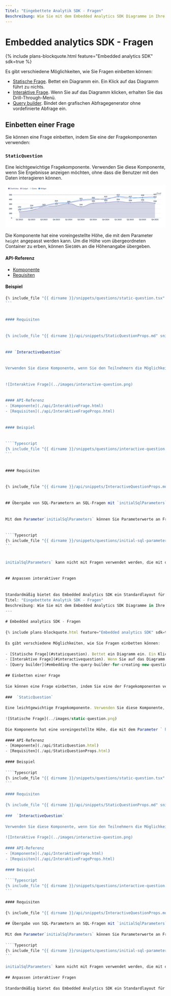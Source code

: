 ```yaml
---
Titel: "Eingebettete Analytik SDK - Fragen"
Beschreibung: Wie Sie mit dem Embedded Analytics SDK Diagramme in Ihre App einbetten.
---
```



# Embedded analytics SDK - Fragen


{% include plans-blockquote.html feature="Embedded analytics SDK" sdk=true %}


Es gibt verschiedene Möglichkeiten, wie Sie Fragen einbetten können:


- [Statische Frage](#staticquestion). Bettet ein Diagramm ein. Ein Klick auf das Diagramm führt zu nichts.
- [Interaktive Frage](#interactivequestion). Wenn Sie auf das Diagramm klicken, erhalten Sie das Drill-Through-Menü.
- [Query builder](#embedding-the-query-builder-for-creating-new-questions). Bindet den grafischen Abfragegenerator ohne vordefinierte Abfrage ein.


## Einbetten einer Frage


Sie können eine Frage einbetten, indem Sie eine der Fragekomponenten verwenden:


### `StaticQuestion`


Eine leichtgewichtige Fragekomponente. Verwenden Sie diese Komponente, wenn Sie Ergebnisse anzeigen möchten, ohne dass die Benutzer mit den Daten interagieren können.


![Statische Frage](../images/static-question.png)


Die Komponente hat eine voreingestellte Höhe, die mit dem Parameter ` height` angepasst werden kann. Um die Höhe vom übergeordneten Container zu erben, können Sie`100%` an die Höhenangabe übergeben.


#### API-Referenz
- [Komponente](./api/StaticQuestion.html)
- [Requisiten](./api/StaticQuestionProps.html)


#### Beispiel


````Typescript
{% include_file "{{ dirname }}/snippets/questions/static-question.tsx" %}
```


#### Requisiten


{% include_file "{{ dirname }}/api/snippets/StaticQuestionProps.md" snippet="properties" %}


### `InteractiveQuestion`


Verwenden Sie diese Komponente, wenn Sie den Teilnehmern die Möglichkeit geben wollen, ihre Daten zu erkunden und das Layout der Fragen anzupassen.


![Interaktive Frage](../images/interactive-question.png)


#### API-Referenz
- [Komponente](./api/InteraktiveFrage.html)
- [Requisiten](./api/InteraktiveFrageProps.html)


#### Beispiel


````Typescript
{% include_file "{{ dirname }}/snippets/questions/interactive-question.tsx" %}
```


#### Requisiten


{% include_file "{{ dirname }}/api/snippets/InteractiveQuestionProps.md" snippet="properties" %}


## Übergabe von SQL-Parametern an SQL-Fragen mit `initialSqlParameters`


Mit dem Parameter`initialSqlParameters` können Sie Parameterwerte an Fragen übergeben, die mit SQL definiert wurden, und zwar im Format `{parameter_name: parameter_value}`. Erfahren Sie mehr über [SQL-Parameter](../../questions/native-editor/sql-parameters.md).


````Typescript
{% include_file "{{ dirname }}/snippets/questions/initial-sql-parameters.tsx" snippet="example" %}
```


initialSqlParameters` kann nicht mit Fragen verwendet werden, die mit dem Query Builder erstellt wurden.


## Anpassen interaktiver Fragen


Standardmäßig bietet das Embedded Analytics SDK ein Standardlayout für interaktive Fragen, mit dem Sie Ihre Fragen anzeigen, Filter und Aggregationen anwenden und auf Funktionen innerhalb des Query Builders zugreifen können.---
Titel: "Eingebettete Analytik SDK - Fragen"
Beschreibung: Wie Sie mit dem Embedded Analytics SDK Diagramme in Ihre App einbetten.
---

# Embedded analytics SDK - Fragen

{% include plans-blockquote.html feature="Embedded analytics SDK" sdk=true %}

Es gibt verschiedene Möglichkeiten, wie Sie Fragen einbetten können:

- [Statische Frage](#staticquestion). Bettet ein Diagramm ein. Ein Klick auf das Diagramm führt zu nichts.
- [Interaktive Frage](#interactivequestion). Wenn Sie auf das Diagramm klicken, erhalten Sie das Drill-Through-Menü.
- [Query builder](#embedding-the-query-builder-for-creating-new-questions). Bindet den grafischen Abfragegenerator ohne vordefinierte Abfrage ein.

## Einbetten einer Frage

Sie können eine Frage einbetten, indem Sie eine der Fragekomponenten verwenden:

###  `StaticQuestion`

Eine leichtgewichtige Fragekomponente. Verwenden Sie diese Komponente, wenn Sie Ergebnisse anzeigen möchten, ohne dass die Benutzer mit den Daten interagieren können.

![Statische Frage](../images/static-question.png)

Die Komponente hat eine voreingestellte Höhe, die mit dem Parameter ` height` angepasst werden kann. Um die Höhe vom übergeordneten Container zu erben, können Sie`100%` an die Höhenangabe übergeben.

#### API-Referenz
- [Komponente](./api/StaticQuestion.html)
- [Requisiten](./api/StaticQuestionProps.html)

#### Beispiel

````Typescript
{% include_file "{{ dirname }}/snippets/questions/static-question.tsx" %}
```

#### Requisiten

{% include_file "{{ dirname }}/api/snippets/StaticQuestionProps.md" snippet="properties" %}

###  `InteractiveQuestion`

Verwenden Sie diese Komponente, wenn Sie den Teilnehmern die Möglichkeit geben wollen, ihre Daten zu erkunden und das Layout der Fragen anzupassen.

![Interaktive Frage](../images/interactive-question.png)

#### API-Referenz
- [Komponente](./api/InteraktiveFrage.html)
- [Requisiten](./api/InteraktiveFrageProps.html)

#### Beispiel

````Typescript
{% include_file "{{ dirname }}/snippets/questions/interactive-question.tsx" %}
```

#### Requisiten

{% include_file "{{ dirname }}/api/snippets/InteractiveQuestionProps.md" snippet="properties" %}

## Übergabe von SQL-Parametern an SQL-Fragen mit `initialSqlParameters`

Mit dem Parameter`initialSqlParameters` können Sie Parameterwerte an Fragen übergeben, die mit SQL definiert wurden, und zwar im Format `{parameter_name: parameter_value}`. Erfahren Sie mehr über [SQL-Parameter](../../questions/native-editor/sql-parameters.md).

````Typescript
{% include_file "{{ dirname }}/snippets/questions/initial-sql-parameters.tsx" snippet="example" %}
```

initialSqlParameters` kann nicht mit Fragen verwendet werden, die mit dem Query Builder erstellt wurden.

## Anpassen interaktiver Fragen

Standardmäßig bietet das Embedded Analytics SDK ein Standardlayout für interaktive Fragen, mit dem Sie Ihre Fragen anzeigen, Filter und Aggregationen anwenden und auf Funktionen innerhalb des Query Builders zugreifen können.

